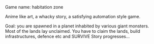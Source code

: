 Game name: habitation zone

Anime like art, a whacky story, a satisfying automation style game.

Goal: you are spawned in a planet inhabited by various giant monsters. Most of the lands lay unclaimed. You have to claim the lands, build infrastructures, defence etc and SURVIVE
Story progresses...

